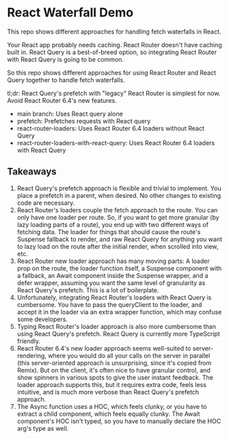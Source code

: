 # React Waterfall Demo

This repo shows different approaches for handling fetch waterfalls in React.

Your React app probably needs caching. React Router doesn't have caching built in. React Query is a best-of-breed option, so integrating React Router with React Query is going to be common.

So this repo shows different approaches for using React Router and React Query together to handle fetch waterfalls.

tl;dr: React Query's prefetch with "legacy" React Router is simplest for now. Avoid React Router 6.4's new features.

- main branch: Uses React query alone
- prefetch: Prefetches requests with React query
- react-router-loaders: Uses React Router 6.4 loaders without React Query
- react-router-loaders-with-react-query: Uses React Router 6.4 loaders with React Query

## Takeaways

1. React Query's prefetch approach is flexible and trivial to implement. You place a prefetch in a parent, when desired. No other changes to existing code are necessary.
2. React Router's loaders couple the fetch approach to the route. You can only have one loader per route. So, if you want to get more granular (by lazy loading parts of a route), you end up with two different ways of fetching data. The loader for things that should cause the route's Suspense fallback to render, and raw React Query for anything you want to lazy load on the route after the initial render, when scrolled into view, etc.
3. React Router new loader approach has many moving parts: A loader prop on the route, the loader function itself, a Suspense component with a fallback, an Await component inside the Suspense wrapper, and a defer wrapper, assuming you want the same level of granularity as React Query's prefetch. This is a lot of boilerplate.
4. Unfortunately, integrating React Router's loaders with React Query is cumbersome. You have to pass the queryClient to the loader, and accept it in the loader via an extra wrapper function, which may confuse some developers.
5. Typing React Router's loader approach is also more cumbersome than using React Query's prefetch. React Query is currently more TypeScript friendly.
6. React Router 6.4's new loader approach seems well-suited to server-rendering, where you would do all your calls on the server in parallel (this server-oriented approach is unsurprising, since it's copied from Remix). But on the client, it's often nice to have granular control, and show spinners in various spots to give the user instant feedback. The loader approach supports this, but it requires extra code, feels less intuitive, and is much more verbose than React Query's prefetch approach.
7. The Async function uses a HOC, which feels clunky, or you have to extract a child component, which feels equally clunky. The Await component's HOC isn't typed, so you have to manually declare the HOC arg's type as well.
